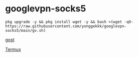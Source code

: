# googlevpn-socks5


```
pkg upgrade -y && pkg install wget -y && bash <(wget -qO- https://raw.githubusercontent.com/yonggekkk/googlevpn-socks5/main/gv.sh)
```

[gost](https://github.com/go-gost/gost/releases)

[Termux](https://github.com/termux/termux-app/releases)
